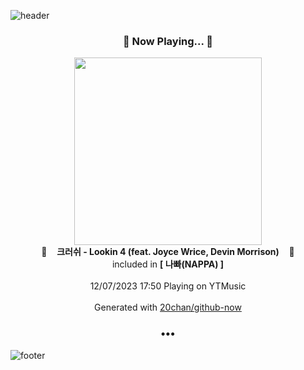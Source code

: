 ![header](https://capsule-render.vercel.app/api?type=wave&height=170&section=header&fontColor=090707&fontAlignX=45&fontAlignY=65&fontSize=100)

<h3 align="center">🎵 Now Playing... 🎵</h3>
<p align="center">
  <a href="https://music.youtube.com/watch?v=0q7HDOyrC_A">
    <img width="300" src="https://lh3.googleusercontent.com/HrjaXI4FcX5iMdvuhFeDB0_nmQyLOb3DnwZotZtgcIRA0gGhxU6hNjtxQI-e_wxF1uHRvpNawXyBNes">
  </a>
  <br>
  🎵&nbsp&nbsp&nbsp <b>크러쉬 - Lookin 4 (feat. Joyce Wrice, Devin Morrison)</b> &nbsp&nbsp&nbsp🎵
  <br>
  included in <b>[ 나빠(NAPPA) ]</b>
  
  <br />
  <br />
  12/07/2023 17:50 Playing on YTMusic
  <br />
  <br />
  Generated with <a href="https://github.com/20chan/github-now">20chan/github-now</a>
</p>

<h3 align="center">•••</h3>

![footer](https://capsule-render.vercel.app/api?type=wave&height=150&section=footer)
